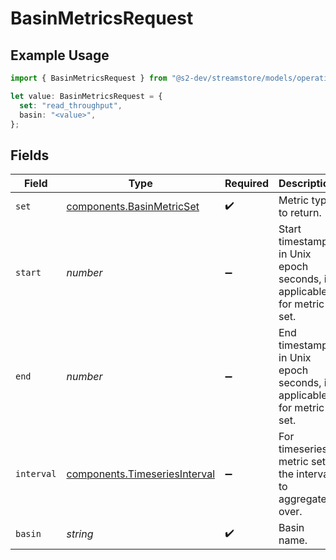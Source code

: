 # BasinMetricsRequest

## Example Usage

```typescript
import { BasinMetricsRequest } from "@s2-dev/streamstore/models/operations";

let value: BasinMetricsRequest = {
  set: "read_throughput",
  basin: "<value>",
};
```

## Fields

| Field                                                                          | Type                                                                           | Required                                                                       | Description                                                                    |
| ------------------------------------------------------------------------------ | ------------------------------------------------------------------------------ | ------------------------------------------------------------------------------ | ------------------------------------------------------------------------------ |
| `set`                                                                          | [components.BasinMetricSet](../../models/components/basinmetricset.md)         | :heavy_check_mark:                                                             | Metric type to return.                                                         |
| `start`                                                                        | *number*                                                                       | :heavy_minus_sign:                                                             | Start timestamp, in Unix epoch seconds, if applicable for metric set.          |
| `end`                                                                          | *number*                                                                       | :heavy_minus_sign:                                                             | End timestamp, in Unix epoch seconds, if applicable for metric set.            |
| `interval`                                                                     | [components.TimeseriesInterval](../../models/components/timeseriesinterval.md) | :heavy_minus_sign:                                                             | For timeseries metric sets, the interval to aggregate over.                    |
| `basin`                                                                        | *string*                                                                       | :heavy_check_mark:                                                             | Basin name.                                                                    |